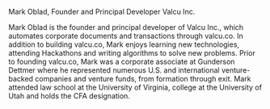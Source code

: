 Mark Oblad, Founder and Principal Developer
Valcu Inc.

Mark Oblad is the founder and principal developer of Valcu Inc., which automates corporate documents and transactions through valcu.co. In addition to building valcu.co, Mark enjoys learning new technologies, attending Hackathons and writing algorithms to solve new problems. Prior to founding valcu.co, Mark was a corporate associate at Gunderson Dettmer where he represented numerous U.S. and international venture-backed companies and venture funds, from formation through exit. Mark attended law school at the University of Virginia, college at the University of Utah and holds the CFA designation.
